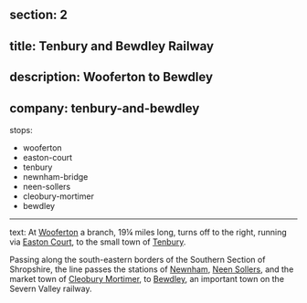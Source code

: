 section: 2
----
title: Tenbury and Bewdley Railway
----
description: Wooferton to Bewdley
----
company: tenbury-and-bewdley
----
stops:
- wooferton
- easton-court
- tenbury
- newnham-bridge
- neen-sollers
- cleobury-mortimer
- bewdley
----
text: At [Wooferton](/stations/wooferton) a branch, 19¼ miles long, turns off to the right, running via [Easton Court](/stations/easton-court), to the small town of [Tenbury](/stations/tenbury).

Passing along the south-eastern borders of the Southern Section of Shropshire, the line passes the stations of [Newnham](/stations/newnham), [Neen Sollers](/stations/need-sollers), and the market town of [Cleobury Mortimer](/stations/cleobury-mortimer), to [Bewdley](/stations/bewdley), an important town on the Severn Valley railway.
